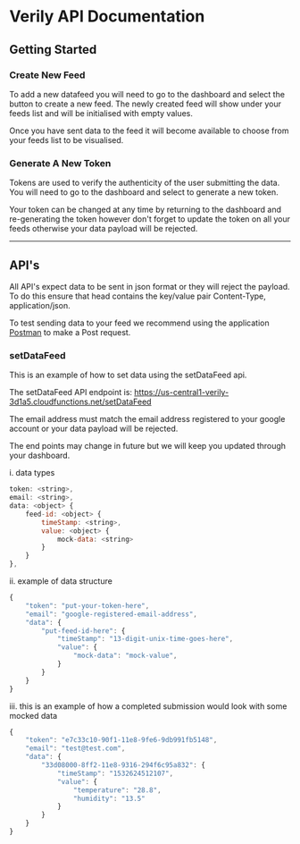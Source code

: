 # Verily API Documentation

## Getting Started

### **Create New Feed**
To add a new datafeed you will need to go to the dashboard and select the button to create a new feed. The newly created feed will show under your feeds list and will be initialised with empty values.

Once you have sent data to the feed it will become available to choose from your feeds list to be visualised.


### **Generate A New Token**
Tokens are used to verify the authenticity of the user submitting the data. You will need to go to the dashboard and select to generate a new token.


Your token can be changed at any time by returning to the dashboard and re-generating the token however don't forget to update the token on all your feeds otherwise your data payload will be rejected.

---
## API's
All API's expect data to be sent in json format or they will reject the payload. To do this ensure that head contains the key/value pair Content-Type, application/json.

To test sending data to your feed we recommend using the application [Postman](https://www.getpostman.com/) to make a Post request.

### **setDataFeed**
This is an example of how to set data using the setDataFeed api.

The setDataFeed API endpoint is: https://us-central1-verily-3d1a5.cloudfunctions.net/setDataFeed

The email address must match the email address registered to your google account or your data payload will be rejected.

The end points may change in future but we will keep you updated through your dashboard. 


i. data types
```javascript
token: <string>,
email: <string>,
data: <object> {
    feed-id: <object> {
        timeStamp: <string>,
        value: <object> {
            mock-data: <string>
        }
    }
},
```

ii. example of data structure
```javascript
{
    "token": "put-your-token-here",
    "email": "google-registered-email-address",
    "data": {
        "put-feed-id-here": {
            "timeStamp": "13-digit-unix-time-goes-here",
            "value": {
                "mock-data": "mock-value",
            }
        }
    }
}

```

iii. this is an example of how a completed submission would look with some mocked data
```javascript
{
    "token": "e7c33c10-90f1-11e8-9fe6-9db991fb5148",
    "email": "test@test.com",
    "data": {
        "33d08000-8ff2-11e8-9316-294f6c95a832": {
            "timeStamp": "1532624512107",
            "value": {
                "temperature": "28.8",
                "humidity": "13.5"
            }
        }
    }
}
```